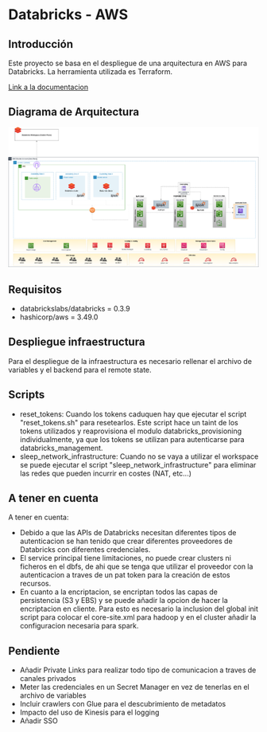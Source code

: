 # Databricks - AWS


## Introducción

Este proyecto se basa en el despliegue de una arquitectura en AWS para Databricks. La herramienta utilizada es Terraform.

[Link a la documentacion](https://docs.google.com/document/d/1ZaPrrdw3MCwOaSPQldkr9Z0C2WaQjK2Q1mHfA5BX6iY/edit#heading=h.juzm8wf61oip)

## Diagrama de Arquitectura

![Alt text](images/arquitectura_simple.png?raw=true "Title")

## Requisitos

- databrickslabs/databricks = 0.3.9
- hashicorp/aws = 3.49.0

## Despliegue infraestructura

Para el despliegue de la infraestructura es necesario rellenar el archivo de variables y el backend para el remote state.

## Scripts 

- reset_tokens: Cuando los tokens caduquen hay que ejecutar el script "reset_tokens.sh" para resetearlos. Este script hace un taint de los tokens utilizados y reaprovisiona el modulo databricks_provisioning individualmente, ya que los tokens se utilizan para autenticarse para databricks_management.
- sleep_network_infrastructure: Cuando no se vaya a utilizar el workspace se puede ejecutar el script "sleep_network_infrastructure" para eliminar las redes que pueden incurrir en costes (NAT, etc...)

## A tener en cuenta

A tener en cuenta:

- Debido a que las APIs de Databricks necesitan diferentes tipos de autenticacion se han tenido que crear diferentes proveedores de Databricks con diferentes  credenciales. 
- El service principal tiene limitaciones, no puede crear clusters ni ficheros en el dbfs, de ahi que se tenga que utilizar el proveedor con la autenticacion a traves de un pat token para la creación de estos recursos.
- En cuanto a la encriptacion, se encriptan todos las capas de persistencia (S3 y EBS) y se puede añadir la opcion de hacer la encriptacion en cliente. Para esto es necesario la inclusion del global init script para colocar el core-site.xml para hadoop y en el cluster añadir la configuracion necesaria para spark.

## Pendiente

- Añadir Private Links para realizar todo tipo de comunicacion a traves de canales privados
- Meter las credenciales en un Secret Manager en vez de tenerlas en el archivo de variables
- Incluir crawlers con Glue para el descubrimiento de metadatos
- Impacto del uso de Kinesis para el logging
- Añadir SSO